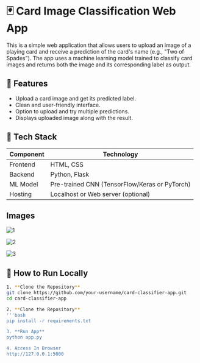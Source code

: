 # 🃏 Card Image Classification Web App

This is a simple web application that allows users to upload an image of a playing card and receive a prediction of the card's name (e.g., "Two of Spades"). The app uses a machine learning model trained to classify card images and returns both the image and its corresponding label as output.

## 🌟 Features

- Upload a card image and get its predicted label.
- Clean and user-friendly interface.
- Option to upload and try multiple predictions.
- Displays uploaded image along with the result.

## 🔧 Tech Stack

| Component  | Technology         |
|------------|--------------------|
| Frontend   | HTML, CSS          |
| Backend    | Python, Flask      |
| ML Model   | Pre-trained CNN (TensorFlow/Keras or PyTorch) |
| Hosting    | Localhost or Web server (optional) |


## Images
![1](https://github.com/user-attachments/assets/4e5edf78-710e-48a9-aa67-5bb308ac72aa)

![2](https://github.com/user-attachments/assets/69055390-b7cf-49f6-82a8-fd6e7b38a476)

![3](https://github.com/user-attachments/assets/48420ee8-a818-4a4b-b219-f9d9234731ee)




## 🚀 How to Run Locally

```bash
1. **Clone the Repository**
git clone https://github.com/your-username/card-classifier-app.git
cd card-classifier-app

2. **Clone the Repository**
'''bash
pip install -r requirements.txt

3. **Run App**
python app.py

4. Access In Browser
http://127.0.0.1:5000

